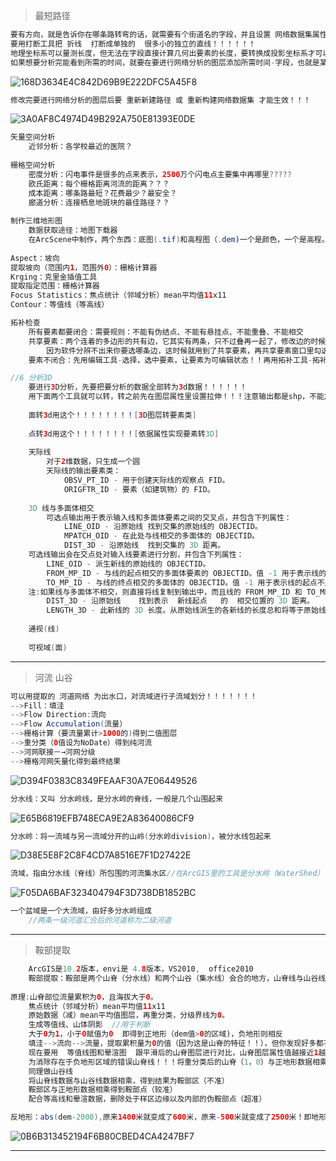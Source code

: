 > 最短路径
```java
要有方向，就是告诉你在哪条路转弯的话，就需要有个街道名的字段，并且设置	网络数据集属性-方向-常规-街道字段！！！！
要用打断工具把	折线	打断成单独的	很多小的独立的直线！！！！！！
地理坐标系可以量测长度，但无法在字段直接计算几何出要素的长度，要转换成投影坐标系才可以！！！
如果想要分析完能看到所需的时间，就要在要进行网络分析的图层添加所需时间-字段，也就是某段折线所需的时间。
```
![168D3634E4C842D69B9E222DFC5A45F8](https://github.com/CHENJIAMIAN/Blog/assets/20126997/326c0f80-4804-4988-853c-afaf1efbc67b)
```java
修改完要进行网络分析的图层后要 重新新建路径 或 重新构建网络数据集 才能生效！！！
```
![3A0AF8C4974D49B292A750E81393E0DE](https://github.com/CHENJIAMIAN/Blog/assets/20126997/466d17dc-7171-492a-a19f-f4b21b3ea024)



```java
矢量空间分析
    近邻分析：各学校最近的医院？
    
栅格空间分析   
    密度分析：闪电事件是很多的点来表示，2500万个闪电点主要集中再哪里?????
    欧氏距离：每个栅格距离河流的距离？？？
    成本距离：哪条路最短？花费最少？最安全？
    廊道分析：连接栖息地斑块的最佳路径？？
    
制作三维地形图
    数据获取途径：地图下载器
    在ArcScene中制作，两个东西：底图(.tif)和高程图（.dem)一个是颜色，一个是高程。
    
Aspect：坡向
提取坡向（范围内1，范围外0）：栅格计算器
Krging：克里金插值工具
提取指定范围：栅格计算器
Focus Statistics：焦点统计（邻域分析）mean平均值11x11
Contour：等值线（等高线）

拓补检查
    所有要素都要闭合：需要规则：不能有伪结点、不能有悬挂点、不能重叠、不能相交    
    共享要素：两个连着的多边形的共有边，它其实有两条，只不过叠再一起了，修改边的时候会把两条一起修改了，
        因为软件分辨不出来你要选哪条边，这时候就用到了共享要素，再共享要素窗口里勾选哪条软件就编辑哪条    
    要素不闭合：先用编辑工具-选择，选中要素，让要素为可编辑状态！！再用拓补工具-拓补编辑-选择，在点拓补工具-修改要素，在弹出的工具条中选择-延长要素！！！！

```



```java
//6 分析3D
    要进行3D分析，先要把要分析的数据全部转为3d数据！！！！！！
    用下面两个工具就可以转，转之前先在图层属性里设置拉伸！！！注意输出都是shp，不能放gdb，要放文件夹！！！！
    
    面转3d用这个！！！！！！！！[3D图层转要素类]
    
    点转3d用这个！！！！！！！！[依据属性实现要素转3D]
    
    天际线
        对于2维数据，只生成一个圆
        天际线的输出要素类：
            OBSV_PT_ID - 用于创建天际线的观察点 FID。
            ORIGFTR_ID - 要素（如建筑物）的 FID。
    
    3D 线与多面体相交
        可选点输出用于表示输入线和多面体要素之间的交叉点，并包含下列属性：
            LINE_OID - 沿原始线	找到交集的原始线的 OBJECTID。
            MPATCH_OID - 在此处与线相交的多面体的 OBJECTID。
            DIST_3D - 沿原始线	找到交集的 3D 距离。
    可选线输出会在交点处对输入线要素进行分割，并包含下列属性：
        LINE_OID - 派生新线的原始线的 OBJECTID。
        FROM_MP_ID - 与线的起点相交的多面体要素的 OBJECTID。值 -1 用于表示线的起点不是交点。
        TO_MP_ID - 与线的终点相交的多面体的 OBJECTID。值 -1 用于表示线的起点不是交点。
    注:如果线与多面体不相交，则直接将线复制到输出中，而且线的 FROM_MP_ID 和 TO_MP_ID 字段将包含 -1。
        DIST_3D - 沿原始线	  找到表示  新线起点   的  相交位置的 3D 距离。
        LENGTH_3D - 此新线的 3D 长度。从原始线派生的各新线的长度总和将等于原始线的 3D 长度。
    
    通视(线)
    
    可视域(面)

```



---

> 河流 山谷

```java
可以用提取的 河道网络 为出水口，对流域进行子流域划分！！！！！！！
-->Fill：填洼
-->Flow Direction:流向
-->Flow Accumulation(流量）
-->栅格计算（要流量累计>1000的)得到二值图层
-->重分类（0值设为NoDate）得到纯河流
-->河网联接－→河网分级
-->栅格河网矢量化得到最终结果
```



![D394F0383C8349FEAAF30A7E06449526](https://github.com/CHENJIAMIAN/Blog/assets/20126997/bff36474-2c5c-42c3-a4b8-519bba431144)



```java
分水线：又叫 分水岭线，是分水岭的脊线，一般是几个山围起来
```



![E65B6819EFB748ECA9E2A83640086CF9](https://github.com/CHENJIAMIAN/Blog/assets/20126997/78525cd7-453b-4863-8032-2020a0e60514)



```java
分水岭：将一流域与另一流域分开的山岭(分水岭division)，被分水线包起来
```



![D38E5E8F2C8F4CD7A8516E7F1D27422E](https://github.com/CHENJIAMIAN/Blog/assets/20126997/038e06fb-fcfb-48cc-9ef9-b0f15b77721c)



```java
流域，指由分水线（脊线）所包围的河流集水区//在ArcGIS里的工具是分水岭（WaterShed）！！！！！！！
```



![F05DA6BAF323404794F3D738DB1852BC](https://github.com/CHENJIAMIAN/Blog/assets/20126997/7276e301-c0b8-48d8-aa41-3c7875f609e1)

```java
一个盆域是一个大流域，由好多分水岭组成
    //两条一级河道汇合后的河道称为二级河道
```



---

> 鞍部提取

```java
    ArcGIS是10.2版本，envi是 4.8版本，VS2010,  office2010
    鞍部提取：鞍部是两个山脊（分水线）和两个山谷（集水线）会合的地方，山脊线与山谷线的交点的位置便是鞍部点
    
原理:山脊部位流量累积为0，且海拔大于0。
    焦点统计（邻域分析）mean平均值11x11
    原始数据（减）mean平均值图层，再重分类，分级界线为0。
    生成等值线、山体阴影	//用于判断
    大于0为1，小于0赋值为0  即得到正地形（dem值>0的区域)，负地形则相反
    填洼-->流向-->流量，提取累积量为0的值（因为这是山脊的特征！！），但你发现好多都不是山脊，所以你要进行3x3邻域分析，求均值，数据光滑
    现在要用  等值线图和晕渲图  跟平滑后的山脊图层进行对比，山脊图层属性值越接近1越可能是山脊线，最终确定一个值，如0.56以上的是山脊，其他不是，再重分类为（1，0）
    为消除存在于负地形区域的错误山脊线！！！将重分类后的山脊（1，0）与正地形数据相乘，再重分类，不为1就不是山脊线，就设为NODATA，就得到了山脊线
    同理做山谷线
    将山脊线数据与山谷线数据相乘，得到结果为鞍部区（不准）
    鞍部区与正地形数据相乘得到鞍部点（较准）
    配合等高线和晕渲数据，删除处于样区边缘以及内部的伪鞍部点（超准）

反地形：abs(dem-2000),原来1400米就变成了600米，原来-500米就变成了2500米！即地形反过来了！！！
```

![0B6B313452194F6B80CBED4CA4247BF7](https://github.com/CHENJIAMIAN/Blog/assets/20126997/4ed7db52-d332-4288-b24b-021fb6c29f84)

---